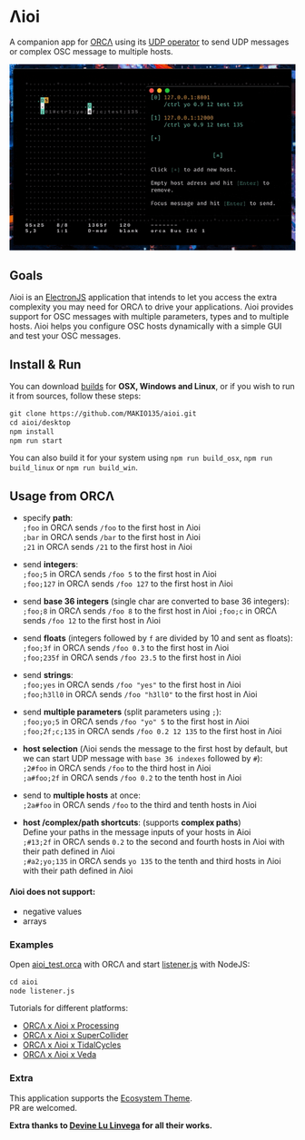 # Λioi
A companion app for [ORCΛ](https://wiki.xxiivv.com/#orca) using its [UDP operator](https://github.com/hundredrabbits/Orca#udp) to send UDP messages or complex OSC message to multiple hosts.

![Λioi](aioi.gif)

## Goals
Λioi is an [ElectronJS](https://electronjs.org) application that intends to let you access the extra complexity you may need for ORCΛ to drive your applications. Λioi provides support for OSC messages with multiple parameters, types and to multiple hosts. Λioi helps you configure OSC hosts dynamically with a simple GUI and test your OSC messages.

## Install & Run
You can download [builds](https://github.com/MAKIO135/aioi/releases) for **OSX, Windows and Linux**, or if you wish to run it from sources, follow these steps:
```
git clone https://github.com/MAKIO135/aioi.git
cd aioi/desktop
npm install
npm run start
```
You can also build it for your system using `npm run build_osx`, `npm run build_linux` or `npm run build_win`.

## Usage from ORCΛ
- specify **path**:  
    `;foo` in ORCΛ sends `/foo` to the first host in Λioi  
    `;bar` in ORCΛ sends `/bar` to the first host in Λioi  
    `;21` in ORCΛ sends `/21` to the first host in Λioi

- send **integers**:  
    `;foo;5` in ORCΛ sends `/foo 5` to the first host in Λioi  
    `;foo;127` in ORCΛ sends `/foo 127` to the first host in Λioi

- send **base 36 integers** (single char are converted to base 36 integers):  
    `;foo;8` in ORCΛ sends `/foo 8` to the first host in Λioi
    `;foo;c` in ORCΛ sends `/foo 12` to the first host in Λioi

- send **floats** (integers followed by `f` are divided by 10 and sent as floats):  
    `;foo;3f` in ORCΛ sends `/foo 0.3` to the first host in Λioi  
    `;foo;235f` in ORCΛ sends `/foo 23.5` to the first host in Λioi

- send **strings**:  
    `;foo;yes` in ORCΛ sends `/foo "yes"` to the first host in Λioi  
    `;foo;h3ll0` in ORCΛ sends `/foo "h3ll0"` to the first host in Λioi

- send **multiple parameters** (split parameters using `;`):  
    `;foo;yo;5` in ORCΛ sends `/foo "yo" 5` to the first host in Λioi
    `;foo;2f;c;135` in ORCΛ sends `/foo 0.2 12 135` to the first host in Λioi

- **host selection** (Λioi sends the message to the first host by default, but we can start UDP message with `base 36 indexes` followed by `#`):  
    `;2#foo` in ORCΛ sends `/foo` to the third host in Λioi  
    `;a#foo;2f` in ORCΛ sends `/foo 0.2` to the tenth host in Λioi

- send to **multiple hosts** at once:  
    `;2a#foo` in ORCΛ sends `/foo` to the third and tenth hosts in Λioi

- **host /complex/path shortcuts**: (supports **complex paths**)  
    Define your paths in the message inputs of your hosts in Aioi  
    `;#13;2f` in ORCΛ sends `0.2` to the second and fourth hosts in Λioi with their path defined in Λioi  
    `;#a2;yo;135` in ORCΛ sends `yo 135` to the tenth and third hosts in Λioi with their path defined in Λioi

#### Λioi does not support:
- negative values
- arrays

### Examples
Open [aioi_test.orca](https://github.com/MAKIO135/aioi/blob/master/aioi_test.orca) with ORCΛ and start [listener.js](https://github.com/MAKIO135/aioi/blob/master/listener.js) with NodeJS:

```
cd aioi
node listener.js
```

Tutorials for different platforms:
- [ORCΛ x Λioi x Processing](examples/processing/processing.md)
- [ORCΛ x Λioi x SuperCollider](examples/supercollider/supercollider.md)
- [ORCΛ x Λioi x TidalCycles](examples/tidalcycles/tidalcycles.md)
- [ORCΛ x Λioi x Veda](examples/veda/veda.md)

### Extra
This application supports the [Ecosystem Theme](https://github.com/hundredrabbits/Themes).  
PR are welcomed.  

**Extra thanks to [Devine Lu Linvega](https://wiki.xxiivv.com/#devine+lu+linvega) for all their works.**

